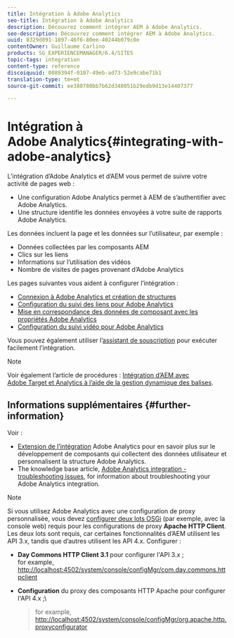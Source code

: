 ```yaml
---
title: Intégration à Adobe Analytics
seo-title: Intégration à Adobe Analytics
description: Découvrez comment intégrer AEM à Adobe Analytics.
seo-description: Découvrez comment intégrer AEM à Adobe Analytics.
uuid: 8329d891-1897-46f6-80ee-40244b079c0e
contentOwner: Guillaume Carlino
products: SG_EXPERIENCEMANAGER/6.4/SITES
topic-tags: integration
content-type: reference
discoiquuid: 0089394f-0107-49eb-ad73-52e9cabe71b1
translation-type: tm+mt
source-git-commit: ee380780bb7b62d348051b29edb9d13e14407377

---
```



# Intégration à Adobe Analytics{#integrating-with-adobe-analytics}

L’intégration d’Adobe Analytics et d’AEM vous permet de suivre votre activité de pages web :

* Une configuration Adobe Analytics permet à AEM de s’authentifier avec Adobe Analytics.
* Une structure identifie les données envoyées à votre suite de rapports Adobe Analytics.

Les données incluent la page et les données sur l’utilisateur, par exemple :

* Données collectées par les composants AEM
* Clics sur les liens
* Informations sur l’utilisation des vidéos
* Nombre de visites de pages provenant d’Adobe Analytics

Les pages suivantes vous aident à configurer l’intégration :

* [Connexion à Adobe Analytics et création de structures](/help/sites-administering/adobeanalytics-connect.md)
* [Configuration du suivi des liens pour Adobe Analytics](/help/sites-administering/adobeanalytics-link.md)
* [Mise en correspondance des données de composant avec les propriétés Adobe Analytics](/help/sites-administering/adobeanalytics-mapping.md)
* [Configuration du suivi vidéo pour Adobe Analytics](/help/sites-administering/adobeanalytics-video.md)

Vous pouvez également utiliser l’[assistant de souscription](/help/sites-administering/opt-in.md) pour exécuter facilement l’intégration.

>[!NOTE]
>
>Voir également l’article de procédures : [Intégration d’AEM avec Adobe Target et Analytics à l’aide de la gestion dynamique des balises](https://helpx.adobe.com/experience-manager/using/integrate-digital-marketing-solutions.html).

## Informations supplémentaires {#further-information}

Voir :

* [Extension de l’intégration](/help/sites-developing/extending-analytics.md) Adobe Analytics pour en savoir plus sur le développement de composants qui collectent des données utilisateur et personnalisent la structure Adobe Analytics.
* The knowledge base article, [Adobe Analytics integration - troubleshooting issues](https://helpx.adobe.com/experience-manager/kb/sitecatalystintegrationtroubleshooting.html), for information about troubleshooting your Adobe Analytics integration.

>[!NOTE]
>
>Si vous utilisez Adobe Analytics avec une configuration de proxy personnalisée, vous devez [configurer deux lots OSGi](/help/sites-deploying/configuring-osgi.md) (par exemple, avec la console web) requis pour les configurations de proxy **Apache HTTP Client**. Les deux lots sont requis, car certaines fonctionnalités d’AEM utilisent les API 3.x, tandis que d’autres utilisent les API 4.x. Configurer :
>
>* **Day Commons HTTP Client 3.1** pour configurer l&#39;API 3.x ;\
   >  for example, [http://localhost:4502/system/console/configMgr/com.day.commons.httpclient](http://localhost:4502/system/console/configMgr/com.day.commons.httpclient)
   >
   >
* **Configuration** du proxy des composants HTTP Apache pour configurer l&#39;API 4.x ;\
   >  for example, [http://localhost:4502/system/console/configMgr/org.apache.http.proxyconfigurator](http://localhost:4502/system/console/configMgr/org.apache.http.proxyconfigurator)
>



